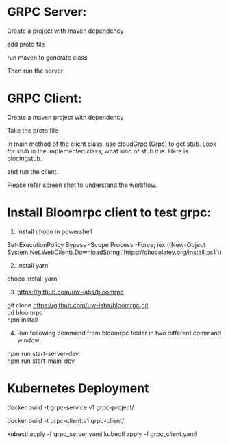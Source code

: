 GRPC Server:
=================================================

Create a project with maven dependency <BR />

add proto file <BR />

run maven to generate class <BR />


Then run the server <BR />



GRPC Client:
==================================================


Create a maven project with dependency <BR />

Take the proto file <BR />

In main method of the client class, use cloudGrpc (<name>Grpc) to get stub. Look for stub in the implemented class, what kind of stub it is. Here is blocingstub. <BR />

and run the client. <BR />


Please refer screen shot to understand the workflow. <BR />



Install Bloomrpc client to test grpc:
===================================================

1. Install choco in powershell <BR />

Set-ExecutionPolicy Bypass -Scope Process -Force; iex ((New-Object System.Net.WebClient).DownloadString('https://chocolatey.org/install.ps1')) <BR />


2. Install yarn <BR />

choco install yarn <BR />


3. https://github.com/uw-labs/bloomrpc <BR />

git clone https://github.com/uw-labs/bloomrpc.git <BR />
cd bloomrpc <BR />
npm install <BR />

4. Run following command from bloomrpc folder in two different command window: <BR />

npm run start-server-dev <BR />
npm run start-main-dev <BR />


Kubernetes Deployment
===========================================

docker build -t grpc-service:v1 grpc-project/

docker build -t grpc-client:v1 grpc-client/


kubectl apply -f grpc_server.yaml
kubectl apply -f grpc_client.yaml
